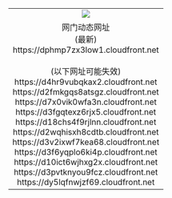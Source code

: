 ﻿<table>
  <tr></tr>
  <tr><td colspan=2 align=center><img src="https://dphmp7zx3low1.cloudfront.net/Up/oGate.jpg" /></td></tr>
  <tr><td colspan=2 align=center>网门动态网址<br/>(最新)
<br>https://dphmp7zx3low1.cloudfront.net
<br/><br/>(以下网址可能失效)
<br>https://d4hr9vubqkax2.cloudfront.net
<br>https://d2fmkgqs8atsgz.cloudfront.net
<br>https://d7x0vik0wfa3n.cloudfront.net
<br>https://d3fgqtexz6rjx5.cloudfront.net
<br>https://d18chs4f9rjlnn.cloudfront.net
<br>https://d2wqhisxh8cdtb.cloudfront.net
<br>https://d3v2ixwf7kea68.cloudfront.net
<br>https://d3f6yqplo6ki4p.cloudfront.net
<br>https://d10ict6wjhxg2x.cloudfront.net
<br>https://d3pvtknyou9fcz.cloudfront.net
<br>https://dy5lqfnwjzf69.cloudfront.net
    </td>
  </tr>
</table>
